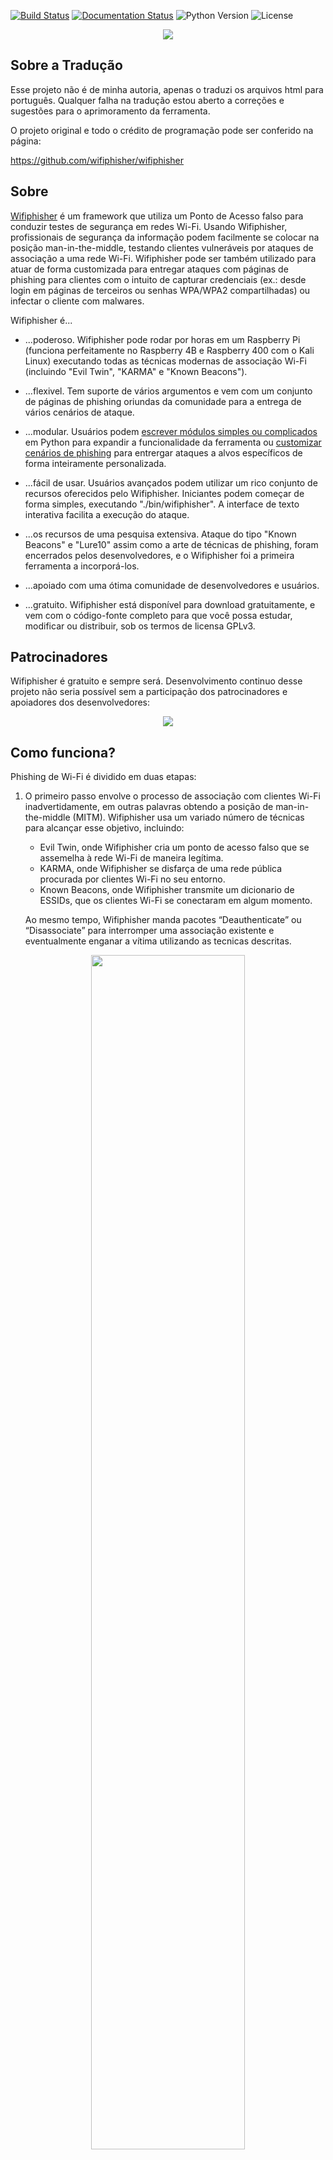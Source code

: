 [![Build Status](https://travis-ci.org/wifiphisher/wifiphisher.svg?branch=master)](https://travis-ci.org/wifiphisher/wifiphisher)
[![Documentation Status](https://readthedocs.org/projects/wifiphisher/badge/?version=latest)](http://wifiphisher.readthedocs.io/en/latest/?badge=latest)
![Python Version](https://img.shields.io/badge/python-3.7-blue.svg)
![License](https://img.shields.io/badge/license-GPL-blue.svg)

<p align="center"><img src="https://wifiphisher.github.io/wifiphisher/wifiphisher.png" /></p>

## Sobre a Tradução
Esse projeto não é de minha autoria, apenas o traduzi os arquivos html para português. Qualquer falha na tradução estou aberto a correções e sugestões para o aprimoramento da ferramenta.

O projeto original e todo o crédito de programação pode ser conferido na página:

https://github.com/wifiphisher/wifiphisher

## Sobre
<a href="https://wifiphisher.org">Wifiphisher</a> é um framework que utiliza um Ponto de Acesso falso para conduzir testes de segurança em redes Wi-Fi. Usando Wifiphisher, profissionais de segurança da informação podem facilmente se colocar na posição man-in-the-middle, testando clientes vulneráveis por ataques de associação a uma rede Wi-Fi. Wifiphisher pode ser também utilizado para atuar de forma customizada para entregar ataques com páginas de phishing para clientes com o intuito de capturar credenciais (ex.: desde login em páginas de terceiros ou senhas WPA/WPA2 compartilhadas) ou infectar o cliente com malwares.

Wifiphisher é...

* ...poderoso. Wifiphisher pode rodar por horas em um Raspberry Pi (funciona perfeitamente no Raspberry 4B e Raspberry 400 com o Kali Linux)
executando todas as técnicas modernas de associação Wi-Fi (incluindo "Evil Twin", "KARMA" e "Known Beacons"). 

* ...flexivel. Tem suporte de vários argumentos e vem com um conjunto de
páginas de phishing oriundas da comunidade para a entrega de vários cenários de ataque.  

* ...modular. Usuários podem <a href="http://wifiphisher.readthedocs.io/en/latest/extensions.html">escrever módulos simples ou complicados</a> em Python para expandir a funcionalidade da ferramenta ou <a href="http://wifiphisher.readthedocs.io/en/latest/custom_phishing_scenario.html">customizar cenários de phishing</a> para entrergar ataques a alvos específicos de forma inteiramente personalizada. 

* ...fácil de usar. Usuários avançados podem utilizar um rico conjunto de recursos oferecidos pelo Wifiphisher. Iniciantes podem começar de forma simples, executando "./bin/wifiphisher". A interface de texto interativa facilita a execução do ataque. 

* ...os recursos de uma pesquisa extensiva. Ataque do tipo "Known Beacons" e "Lure10" assim como a arte de técnicas de phishing, foram encerrados pelos desenvolvedores, e o Wifiphisher foi a primeira ferramenta a incorporá-los. 

* ...apoiado com uma ótima comunidade de desenvolvedores e usuários.

* ...gratuito. Wifiphisher está disponível para download gratuitamente, e vem com o código-fonte completo
para que você possa estudar, modificar ou distribuir, sob os termos de licensa GPLv3.

## Patrocinadores 

Wifiphisher é gratuito e sempre será. Desenvolvimento continuo desse projeto não seria possível sem a participação dos patrocinadores e apoiadores dos desenvolvedores:

<a href="https://www.tines.com/?utm_source=oss&utm_medium=sponsorship&utm_campaign=wifiphisher"><p align="center"><img src="https://wifiphisher.github.io/wifiphisher/tines_logo.png" /></p></a>

## Como funciona?

Phishing de Wi-Fi é dividido em duas etapas:

1. O primeiro passo envolve o processo de associação com clientes Wi-Fi inadvertidamente, 
em outras palavras obtendo a posição de man-in-the-middle (MITM). Wifiphisher usa um variado número de técnicas para alcançar esse objetivo, incluindo:
    * Evil Twin, onde Wifiphisher cria um ponto de acesso falso que se assemelha à rede Wi-Fi de maneira legítima.
    * KARMA, onde Wifiphisher se disfarça de uma rede pública procurada por clientes Wi-Fi no seu entorno.
    * Known Beacons, onde Wifiphisher transmite um dicionario de ESSIDs, que os clientes Wi-Fi se conectaram em algum momento.

    Ao mesmo tempo, Wifiphisher manda pacotes “Deauthenticate” ou “Disassociate” para interromper uma associação existente e eventualmente enganar a vítima utilizando as tecnicas descritas.

<p align="center"><img width="70%" src="https://wifiphisher.github.io/wifiphisher/diagram.jpg" /><br /><i>Executando um ataque man-in-the-middle</i></p>

2. (Opcional) Existem diferentes ataque que podem ser feitos em seguida 
uma vez que o Wifiphisher coloca o atacante na posição de man-in-the-middle.
Por exemplo, o atacante pode capturar pacotes de dados ou escanear os clientes da rede por vulnerabilidades. 

    Usando Wifiphisher, técnicas de phishing são possíveis atraves da coleta de informação
do ambiente do alvo e do usuário vítima. Por exemplo, em um dos
cenarios, Wifiphisher vai extrair informações das transmissões de frames e o cabeçalho HTTP User-Agent para dispor uma imitação de uma aplicação web de acesso
para capturar uma senha pré-compartilhada.

<p align="center"><img src="https://wifiphisher.github.io/wifiphisher/ss-webphishing.png" /><br /><i>Gerenciador de Rede baseado em interface web <a href="https://wifiphisher.org/ps/wifi_connect/">falsa</a></i></p>

## Requisitos
Para extrair o máximo de proveito do Wifiphisher são necessários os seguintes requisitos:

  - Um sistema Linux funcional. Apesar de várias pessoas fazerem a portabilidade em outras distribuições, o Kali Linux é a distribuição oficial da qual é dado suporte, já que os novos recursos são testados primeiramente nessa distribuição.
  - Um adaptador de rede que suporte AP & Monitor mode e capazes de injetar pacotes. Drivers pode suportar netlink.
  
Nota do tradutor: Apesar de o Kali Linux ser a distribuição oficial, nem todas as suas versões vêm com todas as bibliotecas para que esse programa funcione adequadamente. O próprio processo de compilação é auto explicativo e vai orientar as bibliotecas necessárias, como Kali Live ISO 2021/2, Kali lite e distribuições Kali para Raspberry Pi. Para poupar trabalho foram acrescentadas duas linhas de commando que instalam  tais bibliotecas. Caso sua distribuição já tenha eles instalados esse passo simplesmente será ignorado durante o processo de instalação.

## Instalação

Para instalar essa versão traduzida siga os seguintes passos no terminal:

```bash
sudo apt-get update
sudo apt-get install libnl-3-dev libnl-genl-3-dev libssl-dev
git clone https://github.com/arm-ARMY/wifiphisher.git
cd wifiphisher 
sudo python3 setup.py install
```

Para instalar a última versão em desenvolvimento com código original (em inglês) digite os seguintes commandos:

```bash
git clone https://github.com/wifiphisher/wifiphisher.git # Download the latest revision
cd wifiphisher # Switch to tool's directory
sudo python3 setup.py install # Install any dependencies
```

Alternativamente, você pode baixar a última versão estável (em inglês) a partir do link <a href="https://github.com/wifiphisher/wifiphisher/releases">Página de versões</a>.

## Uso

Execute a ferramenta digitando `wifiphisher` ou `python bin/wifiphisher` (estando no diretorio onde a ferramenta foi instalada).

Ao executar o comando sem nenhum parâmetro, Wifiphisher vai procurar as interfaces de rede corretas e perguntar interativamente ao usuário para selecionar um ESSID alvo (de uma lista com todas as ESSIDs encontradas ao redor) assim como o cenário de phishing a executar. Por padrão, a ferramenta vai executar tanto o Evil Twin como o KARMA attacks.

***

```shell
wifiphisher -aI wlan0 -jI wlan4 -p firmware-upgrade --handshake-capture handshake.pcap
```

Use wlan0 para lançar um ponto de acesso falso e wlan4 para os ataques DOS. Selecione da lista manualmente uma rede e execute o cenário "Firmware Upgrade". Verifique que a senha compartilhada está correta checando ela no handshake, no arquivo handshake.pcap.

Útil para selecionar um adaptador de rede manualmente. O <a href="https://wifiphisher.org/ps/firmware-upgrade/">"Firmware Upgrade"</a> cenário é a maneira mais fácil de se obter a senha de uma rede protegida por senha.

***

```shell
wifiphisher --essid CONFERENCE_WIFI -p plugin_update -pK s3cr3tp4ssw0rd
```

Automaticamente selecione a interface correta. Tenha como alvo o Wi-Fi com ESSID "CONFERENCE_WIFI" e execute o cenário "Plugin Update". O Evil Twin será protegido por senha "s3cr3tp4ssw0rd".

Útil contra redes com senhas já compartilhadas (ex.: em conferências). O cenário <a href="https://wifiphisher.org/ps/plugin_update/">"Plugin Update"</a> é uma maneira fácil de entregar executáveis maliciosos (ex.: malwares contendo um reverse shell payload).

***

```shell
wifiphisher --essid "FREE WI-FI" -p oauth-login -kB
```

Lance uma rede Wi-Fi aberta com o ESSID "FREE WI-FI" e execute o cenário "OAuth Login". Além disso, use a técnica de associação Wi-Fi automática "Known Beacons". 

Útil contra vítimas em áreas públicas. O cenário <a href="https://wifiphisher.org/ps/oauth-login/">"OAuth Login"</a> é uma forma simples de capturar credenciais de redes sociais, como o FaceBook.

Obs.: esse exemplo usado ainda tem uma página phishing muito diferente da original. Se você é programador e em tem conhecimento de html sua ajuda é muito bem vinda.

A seguir estão todas as opções com suas descrições, em inglês, já que esse fork se limitou a traduzir apenas as páginas html (também disponível com 'wifiphisher -h'):


| Forma curta | Forma longa | Explicação |
| :----------: | :---------: | :-----------: |
|-h | --help| show this help message and exit |
|-i INTERFACE| --interface INTERFACE| Manually choose an interface that supports both AP and monitor modes for spawning the rogue AP as well as mounting additional Wi-Fi attacks from Extensions (i.e. deauth). Example: -i wlan1 |
|-eI EXTENSIONSINTERFACE| --extensionsinterface EXTENSIONSINTERFACE|	Manually choose an interface that supports monitor mode for running the extensions. Example: -eI wlan1|
|-aI APINTERFACE| --apinterface APINTERFACE|	Manually choose an interface that supports AP mode for spawning an AP. Example: -aI wlan0|
|-pI INTERFACE| --protectinterface INTERFACE| Specify one or more interfaces that will have their connection protected from being managed by NetworkManager.|
|-kN| --keepnetworkmanager| Do not kill NetworkManager.|
|-nE| --noextensions|	Do not load any extensions.|
|-e ESSID| --essid ESSID|	Enter the ESSID of the rogue Access Point. This option will skip Access Point selection phase. Example: --essid 'Free WiFi'|
|-pPD PHISHING_PAGES_DIRECTORY|--phishing-pages-directory PHISHING_PAGES_DIRECTORY| Search for phishing pages in this location|
|-p PHISHINGSCENARIO| --phishingscenario PHISHINGSCENARIO	|Choose the phishing scenario to run.This option will skip the scenario selection phase. Example: -p firmware_upgrade|
|-pK PRESHAREDKEY| --presharedkey PRESHAREDKEY|	Add WPA/WPA2 protection on the rogue Access Point. Example: -pK s3cr3tp4ssw0rd|
|-qS| --quitonsuccess|	Stop the script after successfully retrieving one pair of credentials.|
|-lC| --lure10-capture| Capture the BSSIDs of the APs that are discovered during AP selection phase. This option is part of Lure10 attack.
|-lE LURE10_EXPLOIT |--lure10-exploit LURE10_EXPLOIT| Fool the Windows Location Service of nearby Windows users to believe it is within an area that was previously captured with --lure10-capture. Part of the Lure10 attack.|
|-iAM| --mac-ap-interface| Specify the MAC address of the AP interface. Example: -iAM 38:EC:11:00:00:00|
|-iEM| --mac-extensions-interface| Specify the MAC address of the extensions interface. Example: -iEM E8:2A:EA:00:00:00|
|-iNM| --no-mac-randomization| Do not change any MAC address.|
|-hC|--handshake-capture|Capture of the WPA/WPA2 handshakes for verifying passphrase. Requires cowpatty. Example: -hC capture.pcap|
|-dE ESSID|--deauth-essid ESSID|Deauth all the BSSIDs in the WLAN with that ESSID.|
|-dC CHANNELS| --deauth-channels CHANNELS|Channels to deauth. Example: --deauth-channels 1,3,7|
||--logging| Enable logging. Output will be saved to wifiphisher.log file.|
|-lP LOGPATH| --logpath LOGPATH| Determine the full path of the logfile.|
|-cP CREDENTIAL_LOG_PATH|--credential-log-path CREDENTIAL_LOG_PATH|Determine the full path of the file that will store any captured credentials|
|-cM|--channel-monitor|Monitor if the target access point changes the channel.|
||--payload-path| Enable the payload path. Intended for use with scenarios that serve payloads.|
|-wP|--wps-pbc|Monitor if the button on a WPS-PBC Registrar side is pressed.|
|-wAI|--wpspbc-assoc-interface|The WLAN interface used for associating to the WPS AccessPoint.|
|-kB|--known-beacons|Perform the known beacons Wi-Fi automatic association technique.|
|-fH|--force-hostapd|Force the usage of hostapd installed in the system.|
||--dnsmasq-conf DNSMASQ_CONF|Determine the full path of dnmasq.conf file.|
|-dK|--disable-karma|Disables KARMA attack.|
|-pE|--phishing-essid|Determine the ESSID you want to use for the phishing page.|


## Screenshots

<p align="center"><img src="https://wifiphisher.github.io/wifiphisher/ss5.png" /><br /><i>Um ponto de acesso como alvo</i></p>
<p align="center"><img src="https://wifiphisher.github.io/wifiphisher/ss2.png" /><br /><i>Um ataque bem sucedido</i></p>
<p align="center"><img src="https://wifiphisher.github.io/wifiphisher/ss7.png" /><br /><i>Página falsa de <a href="https://wifiphisher.org/ps/firmware-upgrade/">router configuration page</a></i></p>
<p align="center"><img src="https://wifiphisher.github.io/wifiphisher/ss6.png" /><br /><i>Página falsa de <a href="https://wifiphisher.org/ps/oauth-login/">OAuth Login Page</a></i></p>
<p align="center"><img src="https://wifiphisher.github.io/wifiphisher/ss4.png" /><br /><i>Página falsa de <a href="https://wifiphisher.org/ps/wifi_connect/">web-based network manager</a></i></p>


## Ajuda requerida
Se você é desenvolvedor em Python ou web designer você pode ajudar os desenvovedores do projeto Wifiphisher a melhorar a ferramenta. Sinta-se livre para dar uma olhada no rastreador de bugs <a href="https://github.com/wifiphisher/wifiphisher/issues">bug tracker</a> e verá que ainda há muito o que melhorar.

Se você sabe programar, você pode ajudar os desenvolvedores do projeto <a href="https://github.com/wifiphisher/wifiphisher/issues">propondo melhorias ou relatando bugs</a>. Por favor, dê uma olhada no Guia para Relatar Bugs em <a href="https://wifiphisher.readthedocs.io/en/latest/faq.html">FAQ document</a> antes de relatar um bug já relatado. Essa ferramenta não é destinada a ser amigável com iniciantes. Certifique-se de compreender como a ferramenta funciona antes de relatar um erro.

## Créditos dos desenvolvedores
O script foi baseado em uma ideia de <a
href="https://github.com/DanMcInerney">Dan McInerney</a> ainda em 2015.

A lista completa de colaboradores pode ser vista <a href="https://github.com/wifiphisher/wifiphisher/graphs/contributors">aqui</a>.

## Licença
Wifiphisher é licenciado sob a licensa GPLv3. Veja [LICENSE](LICENSE) para mais informações.

## Status do Projeto
Wifiphisher está atualmente na versão **1.4**. Você pode baixar a versão mais recente <a href="https://github.com/wifiphisher/wifiphisher/releases/tag/v1.4">aqui</a>. Entretanto você pode clonar a esse repositório, que é  a última versão em desenvolvimento.

## Status dessa tradução (W.I.P)
Atualmente a versão usada nessa tradução foi a última versão em desenvolvimento (**1.4**). Essa tradução tambem encontra-se em fase de desenvolvimento. A pasta phishing-pages teve seus respectivos html's traduzidos. Necessita de revisão ainda. 

## AVISO
* O uso do Wifiphisher para atacar infraestruturas sem o consentimento mútuo pode ser considerado uma atividade ilegal. É responsabilidade do usuário final obedecer todas as leis aplicáveis, sejam locais, estaduais ou federais. Os autores nao assumem nenhuma responsabilidade por uso indevido ou causado por esse programa.

<b>Nota dos desenvolvedores</b>: Cuidado com sites fingindo estar relacionadas ao Wifiphisher Project. Elas podem conter malwares.

<b>Nota do tradutor</b>: Esse fork não altera o código fonte da ferramenta, nem a programação envolvida para o seu funcionamento. 
É apenas uma tradução dos links em html.

Para novidades Wifiphisher, siga os desenvolvedores em <a href="https://www.twitter.com/wifiphisher">Twitter</a> ou apoiem eles no <a href="https://www.facebook.com/Wifiphisher-129914317622032/">Facebook</a>.
